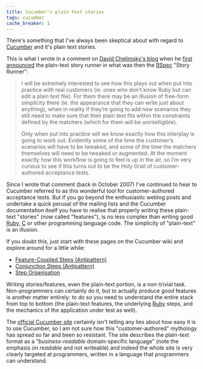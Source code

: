 ```yaml
---
title: Cucumber's plain text stories
tags: cucumber
cache_breaker: 1
---
```


There's something that I've always been skeptical about with regard to [Cucumber](/wiki/Cucumber) and it's plain text stories.

This is what I wrote in a comment on [David Chelimsky's blog](http://blog.davidchelimsky.net/) when he [first announced](http://blog.davidchelimsky.net/2007/10/21/story-runner-in-plain-english/) the plain-text story runner in what was then the [RSpec](/wiki/RSpec) "Story Runner":

> I will be extremely interested to see how this plays out when put into practice with real customers (ie. ones who don’t know Ruby but can edit a plain text file). For them there may be an illusion of free-form simplicity there (ie. the appearance that they can write just about anything), when in reality if they’re going to add new scenarios they still need to make sure that their plain text fits within the constraints defined by the matchers (which for them will be unintelligible).
>
> Only when put into practice will we know exactly how this interplay is going to work out. Evidently some of the time the customer’s scenarios will have to be tweaked, and some of the time the matchers themselves will need to be tweaked or augmented. At the moment exactly how this workflow is going to feel is up in the air, so I’m very curious to see if this turns out to be the Holy Grail of customer-authored acceptance tests.

Since I wrote that comment (back in October 2007) I've continued to hear to Cucumber referred to as this wonderful tool for customer-authored acceptance tests. But if you go beyond the enthusiastic weblog posts and undertake a quick perusal of the mailing lists and the Cucumber documentation itself you have to realise that properly writing these plain-text "stories" (now called "features"), is no less complex than writing good [Ruby](/wiki/Ruby), [C](/wiki/C) or other programming language code. The simplicity of "plain-text" is an illusion.

If you doubt this, just start with these pages on the Cucumber wiki and explore around for a little while:

-   [Feature-Coupled Steps (Antipattern)](http://wiki.github.com/aslakhellesoy/cucumber/feature-coupled-steps-antipattern)
-   [Conjunction Steps (Antipattern)](http://wiki.github.com/aslakhellesoy/cucumber/conjunction-steps-antipattern)
-   [Step Organisation](http://wiki.github.com/aslakhellesoy/cucumber/step-organisation)

Writing stories/features, even the plain-text portion, is a non-trivial task. Non-programmers can certainly do it, but to actually produce *good* features is another matter entirely: to do so you need to understand the entire stack from top to bottom (the plain-text features, the underlying [Ruby](/wiki/Ruby) steps, and the mechanics of the application under test as well).

The [official Cucumber site](http://cukes.info/) certainly isn't telling any lies about how easy it is to use Cucumber, so I am not sure how this "customer-authored" mythology has spread so far and been so resistant. The site describes the plain-text format as a "*business-readable* domain-specific language" (note the emphasis on *readable* and not writeable) and indeed the whole site is very clearly targeted at programmers, written in a language that programmers can understand.
